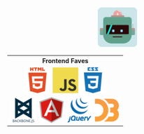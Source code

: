 # <div align="center"><img src="avatar_blue.png" align="center" height="90" width="90" /></div>

<table align="center">
  <tr>
    <th>Frontend Faves</th>
  </tr>
  <tr align="center">
    <td>
      <img src="icons/html5-plain-wordmark.svg" alt="HTML5" height="60px" />
      <img src="icons/javascript-original.svg" alt="JavaScript" height="60px" />
      <img src="icons/css3-plain-wordmark.svg" alt="CSS3" height="60px" />
    </td>
  </tr>
  
  <tr>
    <td align="center">
      <img src="icons/backbonejs-plain-wordmark.svg" height="60" />
      <img src="icons/angularjs-original.svg" height="60" />
      <img src="icons/jquery-plain-wordmark.svg" height="60" />
      <img src="icons/d3js-plain.png" height="60" />
    </td>
  </tr>
</table>
